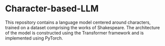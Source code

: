 # Character-based-LLM
This repository contains a language model centered around characters, trained on a dataset comprising the works of Shakespeare. The architecture of the model is constructed using the Transformer framework and is implemented using PyTorch.
